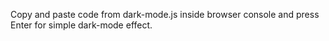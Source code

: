 Copy and paste code from dark-mode.js inside browser console and press Enter for
simple dark-mode effect.
